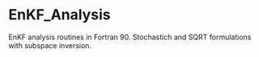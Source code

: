 # EnKF_Analysis
EnKF analysis routines in Fortran 90.  Stochastich and SQRT formulations with subspace inversion. 
